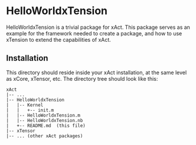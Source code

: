 HelloWorldxTension
==================

HelloWorldxTension is a trivial package for xAct.
This package serves as an example for the framework
needed to create a package, and how to use xTension
to extend the capabilities of xAct.

Installation
------------
This directory should reside inside your xAct installation,
at the same level as xCore, xTensor, etc.
The directory tree should look like this:
```
xAct
|-- ...
|-- HelloWorldxTension
|   |-- Kernel
|   |   +-- init.m
|   |-- HelloWorldxTension.m
|   |-- HelloWorldxTension.nb
|   +-- README.md  (this file)
|-- xTensor
|-- ... (other xAct packages)
```
